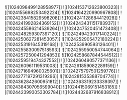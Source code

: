 ![[1024098499128958977]]
![[1024153712623800323]]
![[1024155698253492224]]
![[1024164220990967808]]
![[1024238415829598208]]
![[1024241128684412928]]
![[1024241992824369152]]
![[1024243431151783937]]
![[1024245586214539264]]
![[1024247520451473408]]
![[1024248259307397120]]
![[1024249423017140224]]
![[1024250627281453057]]
![[1024252905472180224]]
![[1024253191645319168]]
![[1024253990593126401]]
![[1024255830097518593]]
![[1024255950054744064]]
![[1024257250041294853]]
![[1024258687844544512]]
![[1024259519474327552]]
![[1024260490577371136]]
![[1024260961119531008]]
![[1024261859082289159]]
![[1024271694960025601]]
![[1024275797501259776]]
![[1024277197291319296]]
![[1024281535388704774]]
![[1024362842600951812]]
![[1024363319233339397]]
![[1024384307056599040]]
![[1024415069151453185]]
![[1024423993053302784]]
![[1024432687916838912]]

